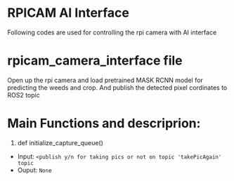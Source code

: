 # RPICAM AI Interface
Following codes are used for controlling the rpi camera with AI interface

# rpicam_camera_interface file
Open up the rpi camera and load pretrained MASK RCNN model for predicting the weeds and crop. And publish the detected pixel cordinates to ROS2 topic 

# Main Functions and descriprion:
1) def initialize_capture_queue()
- Input: `<publish y/n for taking pics or not on topic 'takePicAgain' topic`
- Ouput: `None`
